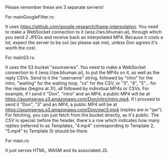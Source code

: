 Please remember these are 3 separate servers!

For mainGoogleFilter.rs:

It uses https://github.com/google-research/frame-interpolation. You need to make a WebSocket connection to it (wss://ws.bhuman.ai), through which you send 2 JPEGs and receive back an interpolated MP4. Because it costs a lot, expect the server to be out (so please ask me), unless Don agrees it's worth the cost.

For mainS3.rs:

It uses the S3 bucket "axumserws". You need to make a WebSocket connection to it (wss://qw.bhuman.ai), to put the MP4s on it, as well as the reply CSVs. Send to it the "username" string, followed by "intro" for the intro, "waiting" for the waiting loop, "cs" for the CSV, or "3", "4", "5"... for the replies (begins at 3!), all followed by individual MP4s or CSVs. For example, if I send it "Don", "intro" and an MP4, a public MP4 will be at https://axumserws.s3.amazonaws.com/Don/intro/intro.mp4. If I proceed to send it "Don", "3" and an MP4, a public MP4 will be at https://axumserws.s3.amazonaws.com/Don/qw/3.mp4 (replies are in "qw"). For fetching, you can just fetch from the bucket directly, as it's public.
The CSV is special: before the header, there's a row which indicates how many replies (referred to as Templates, "4.mp4" corresponding to Template 2, "5.mp4" to Template 3) should be there.

For main.rs:

It just serves HTML, WASM and its associated JS.
